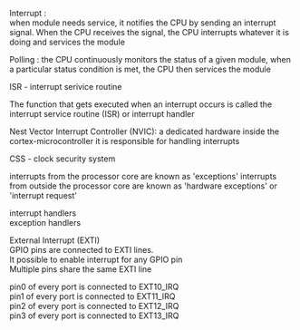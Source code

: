 Interrupt :  
when module needs service, it notifies the CPU by sending an interrupt signal. When the CPU receives the signal, the CPU interrupts whatever it is doing and services the module  

Polling :
the CPU continuously monitors the status of a given module, when a particular status condition is met, the CPU then services the module

ISR - interrupt serivice routine  

The function that gets executed when an interrupt occurs is called the interrupt service routine (ISR) or interrupt handler  

Nest Vector Interrupt Controller (NVIC):
a dedicated hardware inside the cortex-microcontroller
it is responsible for handling interrupts

CSS - clock security system  

interrupts from the processor core are known as 'exceptions'
interrupts from outside the processor core are known as 'hardware exceptions' or 'interrupt request'  

interrupt handlers  
exception handlers  

External Interrupt (EXTI)  
GPIO pins are connected to EXTI lines.  
It possible to enable interrupt for any GPIO pin  
Multiple pins share the same EXTI line  

pin0 of every port is connected to EXT10_IRQ  
pin1 of every port is connected to EXT11_IRQ  
pin2 of every port is connected to EXT12_IRQ  
pin3 of every port is connected to EXT13_IRQ

